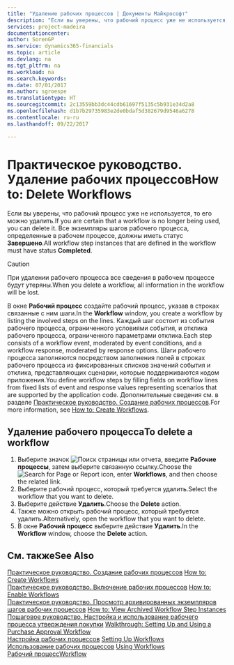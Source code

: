 ```yaml
---
title: "Удаление рабочих процессов | Документы Майкрософт"
description: "Если вы уверены, что рабочий процесс уже не используется, то его можно удалить. Все экземпляры шагов рабочего процесса, определенные в рабочем процессе, должны иметь статус **Завершено**."
services: project-madeira
documentationcenter: 
author: SorenGP
ms.service: dynamics365-financials
ms.topic: article
ms.devlang: na
ms.tgt_pltfrm: na
ms.workload: na
ms.search.keywords: 
ms.date: 07/01/2017
ms.author: sgroespe
ms.translationtype: HT
ms.sourcegitcommit: 2c13559bb3dc44cdb61697f5135c5b931e34d2a8
ms.openlocfilehash: d1b7b29735983e2de0bdaf5d382679d9546a6278
ms.contentlocale: ru-ru
ms.lasthandoff: 09/22/2017

---
```

# <a name="how-to-delete-workflows"></a><span data-ttu-id="a6378-104">Практическое руководство. Удаление рабочих процессов</span><span class="sxs-lookup"><span data-stu-id="a6378-104">How to: Delete Workflows</span></span>
<span data-ttu-id="a6378-105">Если вы уверены, что рабочий процесс уже не используется, то его можно удалить.</span><span class="sxs-lookup"><span data-stu-id="a6378-105">If you are certain that a workflow is no longer being used, you can delete it.</span></span> <span data-ttu-id="a6378-106">Все экземпляры шагов рабочего процесса, определенные в рабочем процессе, должны иметь статус **Завершено**.</span><span class="sxs-lookup"><span data-stu-id="a6378-106">All workflow step instances that are defined in the workflow must have status **Completed**.</span></span>  

> [!CAUTION]  
>  <span data-ttu-id="a6378-107">При удалении рабочего процесса все сведения в рабочем процессе будут утеряны.</span><span class="sxs-lookup"><span data-stu-id="a6378-107">When you delete a workflow, all information in the workflow will be lost.</span></span>  

 <span data-ttu-id="a6378-108">В окне **Рабочий процесс** создайте рабочий процесс, указав в строках связанные с ним шаги.</span><span class="sxs-lookup"><span data-stu-id="a6378-108">In the **Workflow** window, you create a workflow by listing the involved steps on the lines.</span></span> <span data-ttu-id="a6378-109">Каждый шаг состоит из события рабочего процесса, ограниченного условиями события, и отклика рабочего процесса, ограниченного параметрами отклика.</span><span class="sxs-lookup"><span data-stu-id="a6378-109">Each step consists of a workflow event, moderated by event conditions, and a workflow response, moderated by response options.</span></span> <span data-ttu-id="a6378-110">Шаги рабочего процесса заполняются посредством заполнения полей в строках рабочего процесса из фиксированных списков значений события и отклика, представляющих сценарии, которые поддерживаются кодом приложения.</span><span class="sxs-lookup"><span data-stu-id="a6378-110">You define workflow steps by filling fields on workflow lines from fixed lists of event and response values representing scenarios that are supported by the application code.</span></span> <span data-ttu-id="a6378-111">Дополнительные сведения см. в разделе [Практическое руководство. Создание рабочих процессов](across-how-to-create-workflows.md).</span><span class="sxs-lookup"><span data-stu-id="a6378-111">For more information, see [How to: Create Workflows](across-how-to-create-workflows.md).</span></span>  

## <a name="to-delete-a-workflow"></a><span data-ttu-id="a6378-112">Удаление рабочего процесса</span><span class="sxs-lookup"><span data-stu-id="a6378-112">To delete a workflow</span></span>  
1.  <span data-ttu-id="a6378-113">Выберите значок ![Поиск страницы или отчета](media/ui-search/search_small.png "Значок поиска страницы или отчета"), введите **Рабочие процессы**, затем выберите связанную ссылку.</span><span class="sxs-lookup"><span data-stu-id="a6378-113">Choose the ![Search for Page or Report](media/ui-search/search_small.png "Search for Page or Report icon") icon, enter **Workflows**, and then choose the related link.</span></span>  
2.  <span data-ttu-id="a6378-114">Выберите рабочий процесс, который требуется удалить.</span><span class="sxs-lookup"><span data-stu-id="a6378-114">Select the workflow that you want to delete.</span></span>  
3.  <span data-ttu-id="a6378-115">Выберите действие **Удалить**.</span><span class="sxs-lookup"><span data-stu-id="a6378-115">Choose the **Delete** action.</span></span>  
4.  <span data-ttu-id="a6378-116">Также можно открыть рабочий процесс, который требуется удалить.</span><span class="sxs-lookup"><span data-stu-id="a6378-116">Alternatively, open the workflow that you want to delete.</span></span>  
5.  <span data-ttu-id="a6378-117">В окне **Рабочий процесс** выберите действие **Удалить**.</span><span class="sxs-lookup"><span data-stu-id="a6378-117">In the **Workflow** window, choose the **Delete** action.</span></span>  

## <a name="see-also"></a><span data-ttu-id="a6378-118">См. также</span><span class="sxs-lookup"><span data-stu-id="a6378-118">See Also</span></span>  
 <span data-ttu-id="a6378-119">[Практическое руководство. Создание рабочих процессов](across-how-to-create-workflows.md) </span><span class="sxs-lookup"><span data-stu-id="a6378-119">[How to: Create Workflows](across-how-to-create-workflows.md) </span></span>  
 <span data-ttu-id="a6378-120">[Практическое руководство. Включение рабочих процессов](across-how-to-enable-workflows.md) </span><span class="sxs-lookup"><span data-stu-id="a6378-120">[How to: Enable Workflows](across-how-to-enable-workflows.md) </span></span>  
 <span data-ttu-id="a6378-121">[Практическое руководство. Просмотр архивированных экземпляров шагов рабочих процессов](across-how-to-view-archived-workflow-step-instances.md) </span><span class="sxs-lookup"><span data-stu-id="a6378-121">[How to: View Archived Workflow Step Instances](across-how-to-view-archived-workflow-step-instances.md) </span></span>  
 <span data-ttu-id="a6378-122">[Пошаговое руководство. Настройка и использование рабочего процесса утверждения покупки](walkthrough-setting-up-and-using-a-purchase-approval-workflow.md) </span><span class="sxs-lookup"><span data-stu-id="a6378-122">[Walkthrough: Setting Up and Using a Purchase Approval Workflow](walkthrough-setting-up-and-using-a-purchase-approval-workflow.md) </span></span>  
 <span data-ttu-id="a6378-123">[Настройка рабочих процессов](across-set-up-workflows.md) </span><span class="sxs-lookup"><span data-stu-id="a6378-123">[Setting Up Workflows](across-set-up-workflows.md) </span></span>  
 <span data-ttu-id="a6378-124">[Использование рабочих процессов](across-use-workflows.md) </span><span class="sxs-lookup"><span data-stu-id="a6378-124">[Using Workflows](across-use-workflows.md) </span></span>  
 [<span data-ttu-id="a6378-125">Рабочий процесс</span><span class="sxs-lookup"><span data-stu-id="a6378-125">Workflow</span></span>](across-workflow.md)   

